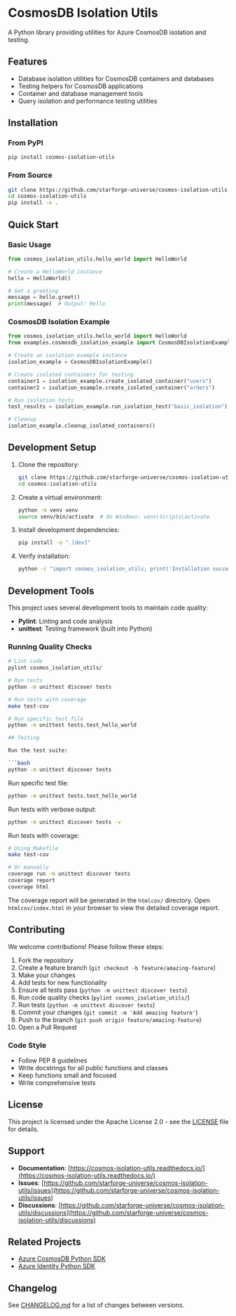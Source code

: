 # CosmosDB Isolation Utils

A Python library providing utilities for Azure CosmosDB isolation and testing.

## Features

- Database isolation utilities for CosmosDB containers and databases
- Testing helpers for CosmosDB applications
- Container and database management tools
- Query isolation and performance testing utilities

## Installation

### From PyPI

```bash
pip install cosmos-isolation-utils
```

### From Source

```bash
git clone https://github.com/starforge-universe/cosmos-isolation-utils.git
cd cosmos-isolation-utils
pip install -e .
```

## Quick Start

### Basic Usage

```python
from cosmos_isolation_utils.hello_world import HelloWorld

# Create a HelloWorld instance
hello = HelloWorld()

# Get a greeting
message = hello.greet()
print(message)  # Output: Hello
```

### CosmosDB Isolation Example

```python
from cosmos_isolation_utils.hello_world import HelloWorld
from examples.cosmosdb_isolation_example import CosmosDBIsolationExample

# Create an isolation example instance
isolation_example = CosmosDBIsolationExample()

# Create isolated containers for testing
container1 = isolation_example.create_isolated_container("users")
container2 = isolation_example.create_isolated_container("orders")

# Run isolation tests
test_results = isolation_example.run_isolation_test("basic_isolation")

# Cleanup
isolation_example.cleanup_isolated_containers()
```

## Development Setup

1. Clone the repository:
   ```bash
   git clone https://github.com/starforge-universe/cosmos-isolation-utils.git
   cd cosmos-isolation-utils
   ```

2. Create a virtual environment:
   ```bash
   python -m venv venv
   source venv/bin/activate  # On Windows: venv\Scripts\activate
   ```

3. Install development dependencies:
   ```bash
   pip install -e ".[dev]"
   ```

4. Verify installation:
   ```bash
   python -c "import cosmos_isolation_utils; print('Installation successful!')"
   ```

## Development Tools

This project uses several development tools to maintain code quality:

- **Pylint**: Linting and code analysis
- **unittest**: Testing framework (built into Python)

### Running Quality Checks

```bash
# Lint code
pylint cosmos_isolation_utils/

# Run tests
python -m unittest discover tests

# Run tests with coverage
make test-cov

# Run specific test file
python -m unittest tests.test_hello_world

## Testing

Run the test suite:

```bash
python -m unittest discover tests
```

Run specific test file:

```bash
python -m unittest tests.test_hello_world
```

Run tests with verbose output:

```bash
python -m unittest discover tests -v
```

Run tests with coverage:

```bash
# Using Makefile
make test-cov

# Or manually
coverage run -m unittest discover tests
coverage report
coverage html
```

The coverage report will be generated in the `htmlcov/` directory. Open `htmlcov/index.html` in your browser to view the detailed coverage report.

## Contributing

We welcome contributions! Please follow these steps:

1. Fork the repository
2. Create a feature branch (`git checkout -b feature/amazing-feature`)
3. Make your changes
4. Add tests for new functionality
5. Ensure all tests pass (`python -m unittest discover tests`)
6. Run code quality checks (`pylint cosmos_isolation_utils/`)
7. Run tests (`python -m unittest discover tests`)
8. Commit your changes (`git commit -m 'Add amazing feature'`)
9. Push to the branch (`git push origin feature/amazing-feature`)
10. Open a Pull Request

### Code Style

- Follow PEP 8 guidelines
- Write docstrings for all public functions and classes
- Keep functions small and focused
- Write comprehensive tests

## License

This project is licensed under the Apache License 2.0 - see the [LICENSE](LICENSE) file for details.

## Support

- **Documentation**: [https://cosmos-isolation-utils.readthedocs.io/](https://cosmos-isolation-utils.readthedocs.io/)
- **Issues**: [https://github.com/starforge-universe/cosmos-isolation-utils/issues](https://github.com/starforge-universe/cosmos-isolation-utils/issues)
- **Discussions**: [https://github.com/starforge-universe/cosmos-isolation-utils/discussions](https://github.com/starforge-universe/cosmos-isolation-utils/discussions)

## Related Projects

- [Azure CosmosDB Python SDK](https://github.com/Azure/azure-sdk-for-python/tree/main/sdk/cosmos/azure-cosmos)
- [Azure Identity Python SDK](https://github.com/Azure/azure-sdk-for-python/tree/main/sdk/identity/azure-identity)

## Changelog

See [CHANGELOG.md](CHANGELOG.md) for a list of changes between versions.
